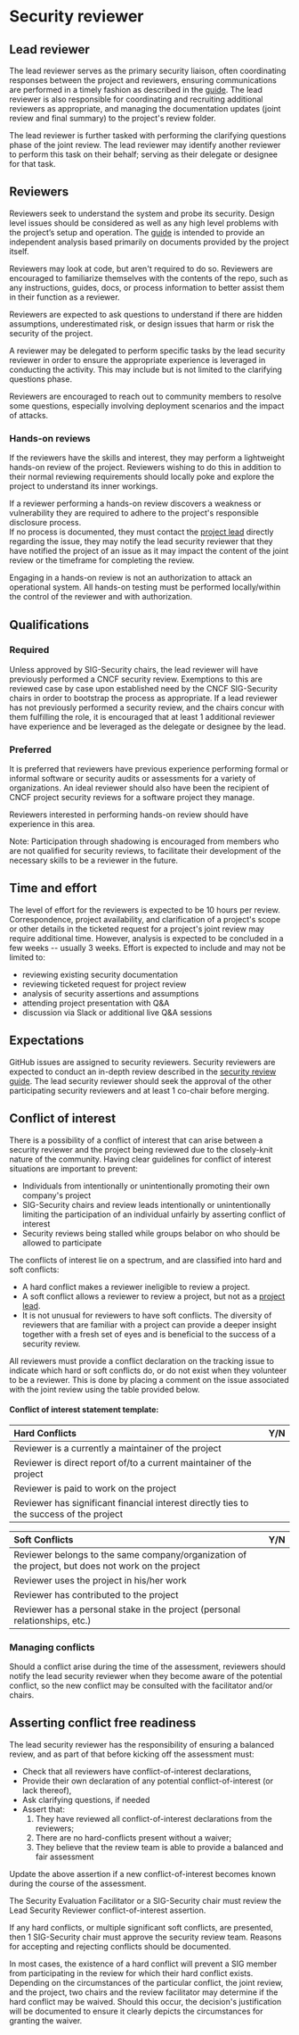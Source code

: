 # Security reviewer

## Lead reviewer

The lead reviewer serves as the primary security liaison,
often coordinating responses between the project and reviewers, ensuring
communications are performed in a timely fashion as described in the
[guide](./).  The lead reviewer is also responsible for coordinating
and recruiting additional reviewers as appropriate, and managing the
documentation updates (joint review and
final summary) to the project's review folder.

The lead reviewer is further tasked with performing the clarifying
questions phase of the joint review.  The lead reviewer may identify
another reviewer to perform this task  on their behalf; serving as their
delegate or designee for that task.

## Reviewers

Reviewers seek to understand the system and probe its security.
Design level issues should be considered as well as any high
level problems with the project’s setup and operation. The [guide](./)
is intended to provide an independent analysis based primarily on documents
provided by the project itself.

Reviewers may look at code, but aren't required to do so. Reviewers are
encouraged to familiarize themselves with the contents of the repo, such as
 any instructions, guides, docs, or process information to better assist
 them in their function as a reviewer.

Reviewers are expected to ask questions to understand if there are hidden
assumptions, underestimated risk, or design issues that harm or risk
the security of the project.

A reviewer may be delegated to perform specific tasks by the lead security
reviewer in order to ensure the appropriate experience is leveraged in conducting
the activity.  This may include but is not limited to the clarifying 
questions phase.

Reviewers are encouraged to reach out to community members to resolve
some questions, especially involving deployment scenarios and the impact
of attacks.

### Hands-on reviews

If the reviewers have the skills and interest, they may perform a 
lightweight hands-on review of the project. Reviewers wishing to do this in 
addition to their normal reviewing requirements should locally poke and explore
the project to understand its inner workings.  

If a reviewer performing a hands-on review discovers a weakness or vulnerability
they are required to adhere to the project's responsible disclosure process.  
If no process is documented, they must contact the [project lead](project-lead.md) directly
regarding the issue, they may notify the lead security reviewer that they have
notified the project of an issue as it may impact the content of the joint 
review or the timeframe for completing the review.

Engaging in a hands-on review is not an authorization to attack an operational 
system.  All hands-on testing must be performed locally/within the control 
of the reviewer and with authorization.

## Qualifications

### Required 

Unless approved by SIG-Security chairs, the lead reviewer will have previously 
performed a CNCF security review.  Exemptions to this are reviewed case by 
case upon established need by the CNCF SIG-Security chairs in order to bootstrap 
the process as appropriate.  If a lead reviewer has not previously performed a 
security review, and the chairs concur with them fulfilling the role, it is 
encouraged that at least 1 additional reviewer have experience and be leveraged
as the delegate or designee by the lead.

### Preferred

It is preferred that reviewers have previous experience performing formal or informal
software or security audits or assessments for a variety of organizations.  An
ideal reviewer should also have been the recipient of CNCF project security
reviews for a software project they manage.

Reviewers interested in performing hands-on review should have experience in this
area.  

Note: Participation through shadowing is encouraged from members who are not
qualified for security reviews, to facilitate their development of the necessary
skills to be a reviewer in the future.

## Time and effort

The level of effort for the reviewers is expected to be 10 hours per review.
Correspondence, project availability, and clarification of a project's scope
or other details in the ticketed request for a project's joint review may
require additional time. However, analysis is expected to be concluded in a
few weeks -- usually 3 weeks.  Effort is expected to include and may not be
limited to:
* reviewing existing security documentation
* reviewing ticketed request for project review
* analysis of security assertions and assumptions
* attending project presentation with Q&A
* discussion via Slack or additional live Q&A sessions

## Expectations

GitHub issues are assigned to security reviewers. Security reviewers are
expected to conduct an in-depth review described in the [security review guide](./).
 The lead security reviewer should seek the approval of the other
participating security reviewers and at least 1 co-chair before merging.

## Conflict of interest

There is a possibility of a conflict of interest that can arise between a
security reviewer and the project being reviewed due to the closely-knit nature
of the community. Having clear guidelines for conflict of interest situations
are important to prevent:
- Individuals from intentionally or unintentionally promoting their own
company's project
- SIG-Security chairs and review leads intentionally or
unintentionally limiting the participation of an individual unfairly by
asserting conflict of interest
- Security reviews being stalled while groups belabor on who should be allowed
to participate

The conflicts of interest lie on a spectrum, and are classified into hard and 
soft conflicts:
* A hard conflict makes a reviewer ineligible to review a project.
* A soft conflict allows a reviewer to review a project, but not as a
[project lead](./project-lead.md).
* It is not unusual for reviewers to have soft conflicts. The diversity of
reviewers that are familiar with a project can provide a deeper insight
together with a fresh set of eyes and is beneficial to the success of a security
review.

All reviewers must provide a conflict declaration on the tracking issue to 
indicate which hard or soft conflicts do, or do not exist when they volunteer
to be a reviewer.  This is done by placing a comment on the issue associated 
with the joint review using the table provided below.

#### Conflict of interest statement template:
| Hard Conflicts | Y/N |
| :------------- | :-: |
| Reviewer is a currently a maintainer of the project |  |
| Reviewer is direct report of/to a current maintainer of the project |  |
| Reviewer is paid to work on the project |  |
| Reviewer has significant financial interest directly ties to the success of the project |  |


| Soft Conflicts | Y/N |
| :------------- | :-: |
| Reviewer belongs to the same company/organization of the project, but does not work on the project |  |
| Reviewer uses the project in his/her work |  |
| Reviewer has contributed to the project |  |
| Reviewer has a personal stake in the project (personal relationships, etc.) |  |

### Managing conflicts

Should a conflict arise during the time of the assessment, reviewers should notify
 the lead security reviewer when they become aware of the potential conflict, 
so the new conflict may be consulted with the facilitator and/or chairs.

## Asserting conflict free readiness

The lead security reviewer has the responsibility of ensuring a balanced review,
and as part of that before kicking off the assessment must:
* Check that all reviewers have conflict-of-interest declarations,
* Provide their own declaration of any potential conflict-of-interest
(or lack thereof),
* Ask clarifying questions, if needed
* Assert that:
  1. They have reviewed all conflict-of-interest declarations from the reviewers;
  2. There are no hard-conflicts present without a waiver;
  3. They believe that the review team is able to provide a balanced and fair
  assessment

Update the above assertion if a new conflict-of-interest becomes known during
the course of the assessment.

The Security Evaluation Facilitator or a SIG-Security chair must review the 
Lead Security Reviewer conflict-of-interest assertion.

If any hard conflicts, or multiple significant soft conflicts, are presented,
then 1 SIG-Security chair must approve the security review team. Reasons for
 accepting and rejecting conflicts should be documented.

In most cases, the existence of a hard conflict will prevent a SIG member from 
participating in the review for which their hard conflict exists. Depending
 on the circumstances of the particular conflict, the joint review, and the project,
 two chairs and the review facilitator may determine if the hard conflict 
may be waived.  Should this occur, the decision's justification will be documented
 to ensure it clearly depicts the circumstances for granting the waiver.

